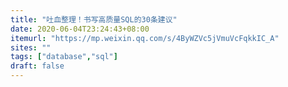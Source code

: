 ```yaml
---
title: "吐血整理！书写高质量SQL的30条建议"
date: 2020-06-04T23:24:43+08:00
itemurl: "https://mp.weixin.qq.com/s/4ByWZVc5jVmuVcFqkkIC_A"
sites: ""
tags: ["database","sql"]
draft: false
---
```


